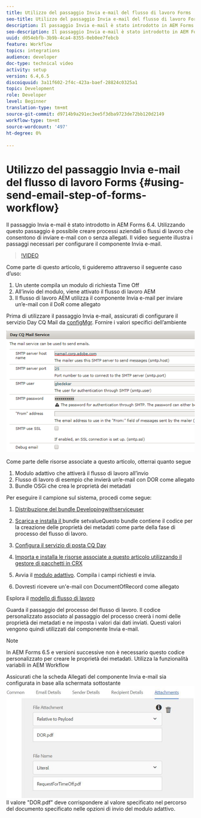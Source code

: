 ```yaml
---
title: Utilizzo del passaggio Invia e-mail del flusso di lavoro Forms
seo-title: Utilizzo del passaggio Invia e-mail del flusso di lavoro Forms
description: Il passaggio Invia e-mail è stato introdotto in AEM Forms 6.4. Utilizzando questo passaggio è possibile creare processi aziendali o flussi di lavoro che consentono di inviare e-mail con o senza allegati. Il video seguente illustra i passaggi per configurare il componente Invia e-mail
seo-description: Il passaggio Invia e-mail è stato introdotto in AEM Forms 6.4. Utilizzando questo passaggio è possibile creare processi aziendali o flussi di lavoro che consentono di inviare e-mail con o senza allegati. Il video seguente illustra i passaggi per configurare il componente Invia e-mail
uuid: d054ebfb-3b9b-4ca4-8355-0eb0ee7febcb
feature: Workflow
topics: integrations
audience: developer
doc-type: technical video
activity: setup
version: 6.4,6.5
discoiquuid: 3a11f602-2f4c-423a-baef-28824c0325a1
topic: Development
role: Developer
level: Beginner
translation-type: tm+mt
source-git-commit: d9714b9a291ec3ee5f3dba9723de72bb120d2149
workflow-type: tm+mt
source-wordcount: '497'
ht-degree: 0%

---
```



# Utilizzo del passaggio Invia e-mail del flusso di lavoro Forms {#using-send-email-step-of-forms-workflow}

Il passaggio Invia e-mail è stato introdotto in AEM Forms 6.4. Utilizzando questo passaggio è possibile creare processi aziendali o flussi di lavoro che consentono di inviare e-mail con o senza allegati. Il video seguente illustra i passaggi necessari per configurare il componente Invia e-mail.

>[!VIDEO](https://video.tv.adobe.com/v/21499/?quality=9&learn=on)

Come parte di questo articolo, ti guideremo attraverso il seguente caso d’uso:

1. Un utente compila un modulo di richiesta Time Off
1. All’invio del modulo, viene attivato il flusso di lavoro AEM
1. Il flusso di lavoro AEM utilizza il componente Invia e-mail per inviare un’e-mail con il DoR come allegato

Prima di utilizzare il passaggio Invia e-mail, assicurati di configurare il servizio Day CQ Mail da [configMgr](http://localhost:4502/system/console/configMgr). Fornire i valori specifici dell’ambiente

![Configura il servizio di posta CQ Day](assets/mailservice.png)

Come parte delle risorse associate a questo articolo, otterrai quanto segue

1. Modulo adattivo che attiverà il flusso di lavoro all’invio
1. Flusso di lavoro di esempio che invierà un’e-mail con DOR come allegato
1. Bundle OSGi che crea le proprietà dei metadati

Per eseguire il campione sul sistema, procedi come segue:

1. [Distribuzione del bundle Developingwithserviceuser](/help/forms/assets/common-osgi-bundles/DevelopingWithServiceUser.jar)

1. [Scarica e installa il ](/help/forms/assets/common-osgi-bundles/SetValueApp.core-1.0-SNAPSHOT.jar)bundle setvalueQuesto bundle contiene il codice per la creazione delle proprietà dei metadati come parte della fase di processo del flusso di lavoro.
1. [Configura il servizio di posta CQ Day](https://helpx.adobe.com/experience-manager/6-5/sites/administering/using/notification.html)
1. [Importa e installa le risorse associate a questo articolo utilizzando il gestore di pacchetti in CRX](assets/emaildoraemformskt.zip)
1. Avvia il [modulo adattivo](http://localhost:4502/content/dam/formsanddocuments/helpx/timeoffrequestform/jcr:content?wcmmode=disabled). Compila i campi richiesti e invia.
1. Dovresti ricevere un&#39;e-mail con DocumentOfRecord come allegato

Esplora il [modello di flusso di lavoro](http://localhost:4502/editor.html/conf/global/settings/workflow/models/emaildor.html)

Guarda il passaggio del processo del flusso di lavoro. Il codice personalizzato associato al passaggio del processo creerà i nomi delle proprietà dei metadati e ne imposta i valori dai dati inviati. Questi valori vengono quindi utilizzati dal componente Invia e-mail.

>[!NOTE]
>
>In AEM Forms 6.5 e versioni successive non è necessario questo codice personalizzato per creare le proprietà dei metadati. Utilizza la funzionalità variabili in AEM Workflow

Assicurati che la scheda Allegati del componente Invia e-mail sia configurata in base alla schermata sottostante
![Invia allegato e-mail](assets/sendemailcomponentconfigure.jpg)Il valore &quot;DOR.pdf&quot; deve corrispondere al valore specificato nel percorso del documento specificato nelle opzioni di invio del modulo adattivo.

